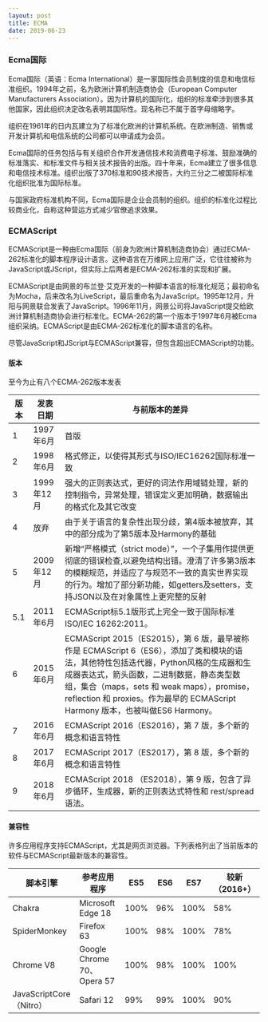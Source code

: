```yaml
---
layout: post
title: ECMA
date: 2019-06-23
---
```


### Ecma国际
Ecma国际（英语：Ecma International）是一家国际性会员制度的信息和电信标准组织。1994年之前，名为欧洲计算机制造商协会（European Computer Manufacturers Association）。因为计算机的国际化，组织的标准牵涉到很多其他国家，因此组织决定改名表明其国际性。现名称已不属于首字母缩略字。

组织在1961年的日内瓦建立为了标准化欧洲的计算机系统。在欧洲制造、销售或开发计算机和电信系统的公司都可以申请成为会员。

Ecma国际的任务包括与有关组织合作开发通信技术和消费电子标准、鼓励准确的标准落实、和标准文件与相关技术报告的出版。四十年来，Ecma建立了很多信息和电信技术标准。组织出版了370标准和90技术报告，大约三分之二被国际标准化组织批准为国际标准。

与国家政府标准机构不同，Ecma国际是企业会员制的组织。组织的标准化过程比较商业化，自称这种营运方式减少官僚追求效果。

### ECMAScript

ECMAScript是一种由Ecma国际（前身为欧洲计算机制造商协会）通过ECMA-262标准化的脚本程序设计语言。这种语言在万维网上应用广泛，它往往被称为JavaScript或JScript，但实际上后两者是ECMA-262标准的实现和扩展。

ECMAScript是由网景的布兰登·艾克开发的一种脚本语言的标准化规范；最初命名为Mocha，后来改名为LiveScript，最后重命名为JavaScript。1995年12月，升阳与网景联合发表了JavaScript。1996年11月，网景公司将JavaScript提交给欧洲计算机制造商协会进行标准化。ECMA-262的第一个版本于1997年6月被Ecma组织采纳。ECMAScript是由ECMA-262标准化的脚本语言的名称。

尽管JavaScript和JScript与ECMAScript兼容，但包含超出ECMAScript的功能。

#### 版本
至今为止有八个ECMA-262版本发表 

| 版本 | 发表日期 | 与前版本的差异 |
| --- | --- | --- |
| 1 | 1997年6月 | 首版 |
| 2 | 1998年6月 | 格式修正，以使得其形式与ISO/IEC16262国际标准一致 |
| 3 | 1999年12月 | 强大的正则表达式，更好的词法作用域链处理，新的控制指令，异常处理，错误定义更加明确，数据输出的格式化及其它改变 |
| 4 | 放弃 | 由于关于语言的复杂性出现分歧，第4版本被放弃，其中的部分成为了第5版本及Harmony的基础 |
| 5 | 2009年12月 | 新增“严格模式（strict mode）”，一个子集用作提供更彻底的错误检查,以避免结构出错。澄清了许多第3版本的模糊规范，并适应了与规范不一致的真实世界实现的行为。增加了部分新功能，如getters及setters，支持JSON以及在对象属性上更完整的反射 |
| 5.1 | 2011年6月 | ECMAScript标5.1版形式上完全一致于国际标准ISO/IEC 16262:2011。 |
| 6 | 2015年6月 | ECMAScript 2015（ES2015），第 6 版，最早被称作是 ECMAScript 6（ES6），添加了类和模块的语法，其他特性包括迭代器，Python风格的生成器和生成器表达式，箭头函数，二进制数据，静态类型数组，集合（maps，sets 和 weak maps），promise，reflection 和 proxies。作为最早的 ECMAScript Harmony 版本，也被叫做ES6 Harmony。 |
| 7 | 2016年6月 | ECMAScript 2016（ES2016），第 7 版，多个新的概念和语言特性 |
| 8 | 2017年6月 | ECMAScript 2017（ES2017），第 8 版，多个新的概念和语言特性 |
| 9 | 2018年6月 | ECMAScript 2018 （ES2018），第 9 版，包含了异步循环，生成器，新的正则表达式特性和 rest/spread 语法。|

#### 兼容性
许多应用程序支持ECMAScript，尤其是网页浏览器。下列表格列出了当前版本的软件与ECMAScript最新版本的兼容性。

| 脚本引擎 | 参考应用程序 | ES5 |	ES6 | ES7 | 较新（2016+） |
| --- | --- | --- | --- | --- | --- |
| Chakra | Microsoft Edge 18 | 100% | 96% | 100% | 58% |
| SpiderMonkey | Firefox 63 | 100% | 98% | 100% | 78% |
| Chrome V8 | Google Chrome 70、Opera 57 | 100% | 98% | 100% | 100% |
| JavaScriptCore（Nitro） | Safari 12 | 99% | 99% | 100% | 90% |
